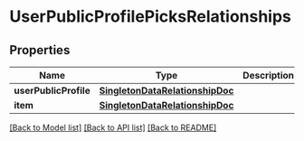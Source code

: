 # UserPublicProfilePicksRelationships

## Properties
Name | Type | Description | Notes
------------ | ------------- | ------------- | -------------
**userPublicProfile** | [**SingletonDataRelationshipDoc**](SingletonDataRelationshipDoc.md) |  | 
**item** | [**SingletonDataRelationshipDoc**](SingletonDataRelationshipDoc.md) |  | 

[[Back to Model list]](../README.md#documentation-for-models) [[Back to API list]](../README.md#documentation-for-api-endpoints) [[Back to README]](../README.md)


